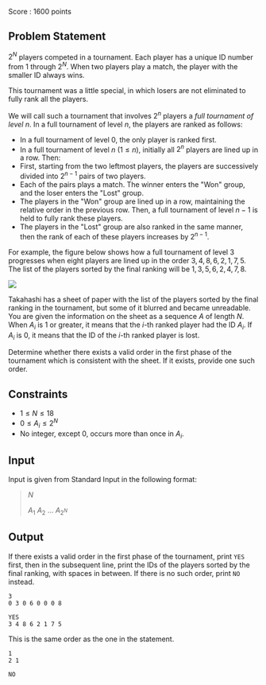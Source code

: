 Score : $1600$ points

## Problem Statement

$2^N$ players competed in a tournament.
Each player has a unique ID number from $1$ through $2^N$. When two players play a match, the player with the smaller ID always wins.

This tournament was a little special, in which losers are not eliminated to fully rank all the players.

We will call such a tournament that involves $2^n$ players a *full tournament of level $n$*.
In a full tournament of level $n$, the players are ranked as follows:

- In a full tournament of level $0$, the only player is ranked first.
- In a full tournament of level $n\ (1 \leq n)$, initially all $2^n$ players are lined up in a row. Then:
- First, starting from the two leftmost players, the players are successively divided into $2^{n-1}$ pairs of two players.
- Each of the pairs plays a match. The winner enters the "Won" group, and the loser enters the "Lost" group.
- The players in the "Won" group are lined up in a row, maintaining the relative order in the previous row. Then, a full tournament of level $n-1$ is held to fully rank these players.
- The players in the "Lost" group are also ranked in the same manner, then the rank of each of these players increases by $2^{n-1}$.

For example, the figure below shows how a full tournament of level $3$ progresses when eight players are lined up in the order $3,4,8,6,2,1,7,5$. The list of the players sorted by the final ranking will be $1,3,5,6,2,4,7,8$.

![](https://img.atcoder.jp/cf17-final/e93269f0dfb68bcdff175a3b634ab0d8.png)

Takahashi has a sheet of paper with the list of the players sorted by the final ranking in the tournament, but some of it blurred and became unreadable.
You are given the information on the sheet as a sequence $A$ of length $N$. When $A_i$ is $1$ or greater, it means that the $i$-th ranked player had the ID $A_i$. If $A_i$ is $0$, it means that the ID of the $i$-th ranked player is lost.

Determine whether there exists a valid order in the first phase of the tournament which is consistent with the sheet. If it exists, provide one such order.

## Constraints

- $1 \leq N \leq 18$
- $0 \leq A_i \leq 2^N$
- No integer, except $0$, occurs more than once in $A_i$.

## Input

Input is given from Standard Input in the following format:

> $N$
> 
> $A_1$ $A_2$ $...$ $A_{2^N}$

## Output

If there exists a valid order in the first phase of the tournament, print `YES` first, then in the subsequent line, print the IDs of the players sorted by the final ranking, with spaces in between.
If there is no such order, print `NO` instead.

```input1
3
0 3 0 6 0 0 0 8
```

```output1
YES
3 4 8 6 2 1 7 5
```

This is the same order as the one in the statement.

```input2
1
2 1
```

```output2
NO
```